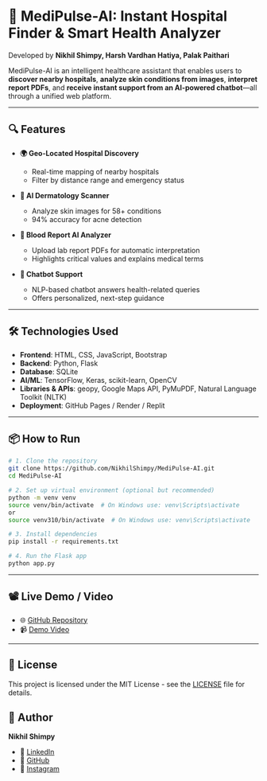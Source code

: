 
# 🏥 MediPulse-AI: Instant Hospital Finder & Smart Health Analyzer

Developed by **Nikhil Shimpy, Harsh Vardhan Hatiya, Palak Paithari**

MediPulse-AI is an intelligent healthcare assistant that enables users to **discover nearby hospitals**, **analyze skin conditions from images**, **interpret report PDFs**, and **receive instant support from an AI-powered chatbot**—all through a unified web platform.

---

## 🔍 Features

- **🌍 Geo-Located Hospital Discovery**
  - Real-time mapping of nearby hospitals
  - Filter by distance range and emergency status

- **🧠 AI Dermatology Scanner**
  - Analyze skin images for 58+ conditions
  - 94% accuracy for acne detection

- **🧪 Blood Report AI Analyzer**
  - Upload lab report PDFs for automatic interpretation
  - Highlights critical values and explains medical terms

- **💬 Chatbot Support**
  - NLP-based chatbot answers health-related queries
  - Offers personalized, next-step guidance

---

## 🛠️ Technologies Used

- **Frontend**: HTML, CSS, JavaScript, Bootstrap  
- **Backend**: Python, Flask  
- **Database**: SQLite  
- **AI/ML**: TensorFlow, Keras, scikit-learn, OpenCV  
- **Libraries & APIs**: geopy, Google Maps API, PyMuPDF, Natural Language Toolkit (NLTK)  
- **Deployment**: GitHub Pages / Render / Replit

---

## 📦 How to Run

```bash
# 1. Clone the repository
git clone https://github.com/NikhilShimpy/MediPulse-AI.git
cd MediPulse-AI

# 2. Set up virtual environment (optional but recommended)
python -m venv venv
source venv/bin/activate  # On Windows use: venv\Scripts\activate
or
source venv310/bin/activate  # On Windows use: venv\Scripts\activate

# 3. Install dependencies
pip install -r requirements.txt

# 4. Run the Flask app
python app.py
```

---

## 📽️ Live Demo / Video

- 🌐 [GitHub Repository](https://github.com/NikhilShimpy/MediPulse-AI)  
- 📹 [Demo Video](https://youtu.be/g61LmFrsIkY?si=5-OPxZ4e7dZTZkxF) 

---

## 📄 License

This project is licensed under the MIT License - see the [LICENSE](LICENSE) file for details.

## 🙌 Author

**Nikhil Shimpy**  
- 💼 [LinkedIn](https://www.linkedin.com/in/nikhilshimpy/)  
- 🐙 [GitHub](https://github.com/NikhilShimpy)  
- 📸 [Instagram](https://www.instagram.com/nikhilshimpyy/?hl=en)

